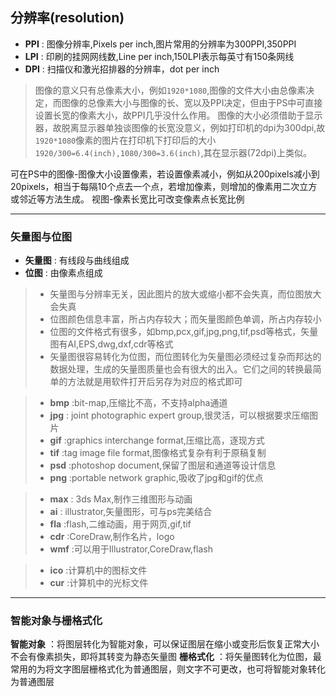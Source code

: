 ## 分辨率(resolution)
* **PPI** : 图像分辨率,Pixels per inch,图片常用的分辨率为300PPI,350PPI
* **LPI** : 印刷的挂网网线数,Line per inch,150LPI表示每英寸有150条网线
* **DPI** : 扫描仪和激光招排器的分辨率，dot per inch
> 图像的意义只有总像素大小，例如`1920*1080`,图像的文件大小由总像素决定，而图像的总像素大小与图像的长、宽以及PPI决定，但由于PS中可直接设置长宽的像素大小，故PPI几乎没什么作用。
> 图像的大小必须借助于显示器，故脱离显示器单独谈图像的长宽没意义，例如打印机的dpi为300dpi,故`1920*1080`像素的图片在打印机下打印后的大小`1920/300=6.4(inch),1080/300=3.6(inch)`,其在显示器(72dpi)上类似。

可在PS中的图像-图像大小设置像素，若设置像素减小，例如从200pixels减小到20pixels，相当于每隔10个点去一个点，若增加像素，则增加的像素用二次立方或邻近等方法生成。
视图-像素长宽比可改变像素点长宽比例

---
### 矢量图与位图
* **矢量图** : 有线段与曲线组成
* **位图** : 由像素点组成
> * 矢量图与分辨率无关，因此图片的放大或缩小都不会失真，而位图放大会失真
> * 位图颜色信息丰富，所占内存较大；而矢量图颜色单调，所占内存较小
> * 位图的文件格式有很多，如bmp,pcx,gif,jpg,png,tif,psd等格式，矢量图有AI,EPS,dwg,dxf,cdr等格式
> * 矢量图很容易转化为位图，而位图转化为矢量图必须经过复杂而邦达的数据处理，生成的矢量图质量也会有很大的出入。它们之间的转换最简单的方法就是用软件打开后另存为对应的格式即可

> * **bmp** :bit-map,压缩比不高，不支持alpha通道
> * **jpg** : joint photographic expert group,很灵活，可以根据要求压缩图片
> * **gif** :graphics interchange format,压缩比高，逐现方式
> * **tif** :tag image file format,图像格式复杂有利于原稿复制
> * **psd** :photoshop document,保留了图层和通道等设计信息
> * **png** :portable network graphic,吸收了jpg和gif的优点

> * **max** : 3ds Max,制作三维图形与动画
> * **ai** : illustrator,矢量图形，可与ps完美结合
> * **fla** :flash,二维动画，用于网页,gif,tif
> * **cdr** :CoreDraw,制作名片，logo
> * **wmf** :可以用于Illustrator,CoreDraw,flash

> * **ico** :计算机中的图标文件
> * **cur** :计算机中的光标文件

---
### 智能对象与栅格式化
**智能对象** ：将图层转化为智能对象，可以保证图层在缩小或变形后恢复正常大小不会有像素损失，即将其转变为静态矢量图
**栅格式化** ：将矢量图转化为位图，最常用的为将文字图层栅格式化为普通图层，则文字不可更改，也可将智能对象转化为普通图层